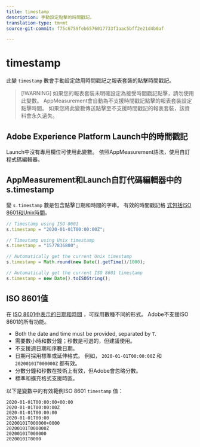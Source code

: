 ```yaml
---
title: timestamp
description: 手動設定點擊的時間戳記。
translation-type: tm+mt
source-git-commit: f75c6759feb6576017733f1aac5bff2e21d4b0af

---
```



# timestamp

此變 `timestamp` 數會手動設定啟用時間戳記之報表套裝的點擊時間戳記。

> [!WARNING] 如果您的報表套裝未明確設定為接受時間戳記點擊，請勿使用此變數。 AppMeasurement會自動為不支援時間戳記點擊的報表套裝設定點擊時間。 如果您將此變數傳送點擊至不支援時間戳記的報表套裝，該資料會永久遺失。

## Adobe Experience Platform Launch中的時間戳記

Launch中沒有專用欄位可使用此變數。 依照AppMeasurement語法，使用自訂程式碼編輯器。

## AppMeasurement和Launch自訂代碼編輯器中的s.timestamp

變 `s.timestamp` 數是包含點擊日期和時間的字串。 有效的時間戳記格 [式包括ISO 8601](https://en.wikipedia.org/wiki/ISO_8601)[和Unix時間](https://en.wikipedia.org/wiki/Unix_time)。

```js
// Timestamp using ISO 8601
s.timestamp = "2020-01-01T00:00:00Z";

// Timestamp using Unix timestamp
s.timestamp = "1577836800";

// Automatically get the current Unix timestamp
s.timestamp = Math.round(new Date().getTime()/1000);

// Automatically get the current ISO 8601 timestamp
s.timestamp = new Date().toISOString();
```

## ISO 8601值

在 [ISO 8601中表示的日期和時間](https://en.wikipedia.org/wiki/ISO_8601) ，可採用數種不同的形式。 Adobe不支援ISO 8601的所有功能。

* Both the date and time must be provided, separated by `T`.
* 需要數小時和數分鐘；秒數是可選的，但建議使用。
* 不支援週日期和序數日期。
* 日期可採用標準或延伸格式。 例如， `2020-01-01T00:00:00Z` 和 `20200101T000000Z` 都有效。
* 分數分鐘和秒數在技術上有效，但Adobe會忽略分數。
* 標準和擴充格式支援時區。

以下是變數中的有效範例ISO 8601 `timestamp` 值：

```text
2020-01-01T00:00:00+00:00
2020-01-01T00:00:00Z
2020-01-01T00:00:00
2020-01-01T00:00
20200101T000000+0000
20200101T000000Z
20200101T000000
20200101T0000
```
